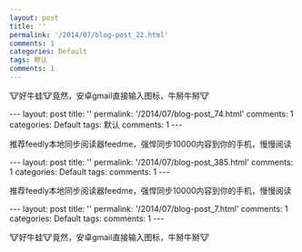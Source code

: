 ```yaml
---
layout: post
title: ''
permalink: '/2014/07/blog-post_22.html'
comments: 1
categories: Default
tags: 默认
comments: 1
---
```

<p dir="ltr">🐮好牛蛙🐮竟然，安卓gmail直接输入图标，牛掰牛掰🐮</p>---
layout: post
title: ''
permalink: '/2014/07/blog-post_74.html'
comments: 1
categories: Default
tags: 默认
comments: 1
---
<p dir="ltr">推荐feedly本地同步阅读器feedme，强悍同步10000内容到你的手机，慢慢阅读</p>---
layout: post
title: ''
permalink: '/2014/07/blog-post_385.html'
comments: 1
categories: Default
tags: 
comments: 1
---
<p dir="ltr">推荐feedly本地同步阅读器feedme，强悍同步10000内容到你的手机，慢慢阅读</p>---
layout: post
title: ''
permalink: '/2014/07/blog-post_7.html'
comments: 1
categories: Default
tags: 
comments: 1
---
<p dir="ltr">🐮好牛蛙🐮竟然，安卓gmail直接输入图标，牛掰牛掰🐮</p>